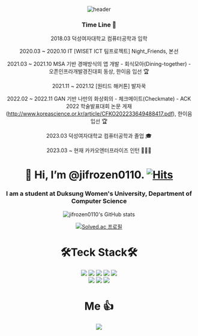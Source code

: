 

<div align="center">
  

![header](https://capsule-render.vercel.app/api?type=waving&color=auto&height=300&section=header&text=ji%20Frozen&fontSize=90&animation=fadeIn)

  
### Time Line 🏃
  
2018.03 덕성여자대학교 컴퓨터공학과 입학

2020.03 ~ 2020.10 IT [WISET ICT 팀프로젝트] Night_Friends, 본선

2021.03 ~ 2021.10 MSA 기반 경매방식의 앱 개발 - 회식모아(Dining-together) - 오픈인프라개발경진대회 동상, 한이음 입선 🏆
  
2021.11 ~ 2021.12 [원티드 해커톤] 발자꾹
  
2022.02 ~ 2022.11 GAN 기반 나만의 화상회의 - 체크메이트(Checkmate) - ACK 2022 학술발표대회 논문 게재 (http://www.koreascience.or.kr/article/CFKO202233649488417.pdf), 한이음 입선 🏆 
  
2023.03 덕성여자대학교 컴퓨터공학과 졸업 🎓
  
2023.03 ~ 현재 카카오엔터프라이즈 인턴 👩🏻‍💻

  
# 👋 Hi, I’m @jifrozen0110.  [![Hits](https://hits.seeyoufarm.com/api/count/incr/badge.svg?url=https%3A%2F%2Fgithub.com%2Fjifrozen0110&count_bg=%23F7B6CE&title_bg=%23FF004D&icon=&icon_color=%23FFFFFF&title=hits&edge_flat=false)](https://hits.seeyoufarm.com)
  

### I am a student at Duksung Women's University, Department of Computer Science
![jifrozen0110's GitHub stats](https://github-readme-stats.vercel.app/api?username=jifrozen0110&show_icons=true&theme=synthwave)

[![Solved.ac
프로필](http://mazassumnida.wtf/api/v2/generate_badge?boj=answldjs1836)](https://solved.ac/answldjs1836)


# 🛠Teck Stack🛠
<img src="https://img.shields.io/badge/Python-3766AB?style=flat-square&logo=Python&logoColor=white"/></a>
<img src="https://img.shields.io/badge/Java-red?style=flat-square&logo=Java&logoColor=white"/></a>
<img src="https://img.shields.io/badge/Django-%23092E20?style=flat-square&logo=Django&logoColor=white"/></a>
<img src="https://img.shields.io/badge/Spring-%236DB33F?style=flat-square&logo=Spring&logoColor=white"/></a>
<img src="https://img.shields.io/badge/MySQL-%234479A1?style=flat-square&logo=MySQL&logoColor=white"/></a></br>
<img src="https://img.shields.io/badge/java%20script-%23F7DF1E?style=flat-square&logo=JavaScript&logoColor=white"/></a>
<img src="https://img.shields.io/badge/-Android%20Studio-%233DDC84?style=flat-square&logo=AndroidStudio&logoColor=white"/></a>
<img src="https://img.shields.io/badge/-IntelliJ%20IDEA-%23000000?style=flat-square&logo=IntelliJIDEA&logoColor=white"/></a>


# Me 👍

<a href="https://velog.io/@jifrozen"><img src="https://img.shields.io/badge/-Tech%20blog-%231AB7EA?style=flat-square&logo=Vimeo&logoColor=white"/></a>

</div>
